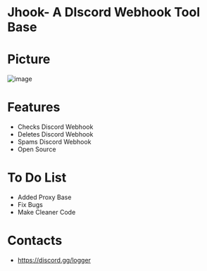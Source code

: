# Jhook- A DIscord Webhook Tool Base
# Picture
![image](https://user-images.githubusercontent.com/106576578/180861823-92230453-b3a0-4b52-a4a7-cdea0a6411c1.png)

# Features
- Checks Discord Webhook
- Deletes Discord Webhook
- Spams Discord Webhook
- Open Source


# To Do List
- Added Proxy Base
- Fix Bugs  
- Make Cleaner Code


# Contacts
- https://discord.gg/logger
